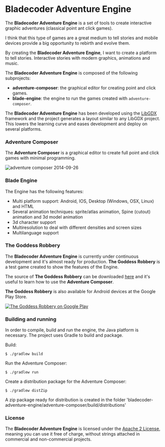 Bladecoder Adventure Engine
===========================

The **Bladecoder Adventure Engine** is a set of tools to create interactive graphic adventures (classical point ant click games).

I think that this type of games are a great medium to tell stories and mobile devices provide a big opportunity to rebirth and evolve them.

By creating the **Bladecoder Adventure Engine**, I want to create a platform to tell stories. Interactive stories with modern graphics, animations and music.

The **Bladecoder Adventure Engine** is composed of the following subprojects:

* **adventure-composer**: the graphical editor for creating point and click games.
* **blade-engine**: the engine to run the games created with `adventure-composer`.
 
The **Bladecoder Adventure Engine** has been developed using the [LibGDX](http://libgdx.badlogicgames.com/) framework and the project generates a layout similar to any LibGDX project. This lowers the learning curve and eases development and deploy on several platforms.

### Adventure Composer
The **Adventure Composer** is a graphical editor to create full point and click games with minimal programming.

![adventure composer 2014-09-26](https://cloud.githubusercontent.com/assets/6229260/4420346/1d3a1b8a-4578-11e4-8eec-415f5e27c005.png)

### Blade Engine
The Engine has the following features:
* Multi platform support: Android, IOS, Desktop (Windows, OSX, Linux) and HTML
* Several animation techniques: sprite/atlas animation, Spine (cutout) animation and 3d model animation
* 3d character support
* Multiresolution to deal with different densities and screen sizes
* Multilanguage support

### The Goddess Robbery

The **Bladecoder Adventure Engine** is currently under continuous development and it's almost ready for production. **The Goddess Robbery** is a test game created to show the features of the Engine.

The source of **The Goddess Robbery** can be downloaded  [here](https://github.com/bladecoder/bladecoder-adventure-tests/tree/master/venus) and it's useful to learn how to use the **Adventure Composer**.

**The Goddess Robbery** is also available for Android devices at the Google Play Store.

[![The Goddess Robbery on Google Play](http://developer.android.com/images/brand/en_app_rgb_wo_60.png)](https://play.google.com/store/apps/details?id=org.bladecoder.engine)

### Building and running
In order to compile, build and run the engine, the Java platform is necessary. The project uses Gradle to build and package.

Build:

    $ ./gradlew build

Run the Adventure Composer:

    $ ./gradlew run

Create a distribution package for the Adventure Composer:

    $ ./gradlew distZip

A zip package ready for distribution is created in the folder 'bladecoder-adventure-engine/adventure-composer/build/distributions'

### License
The **Bladecoder Adventure Engine** is licensed under the [Apache 2 License](http://www.apache.org/licenses/LICENSE-2.0.html), meaning you
can use it free of charge, without strings attached in commercial and non-commercial projects.


